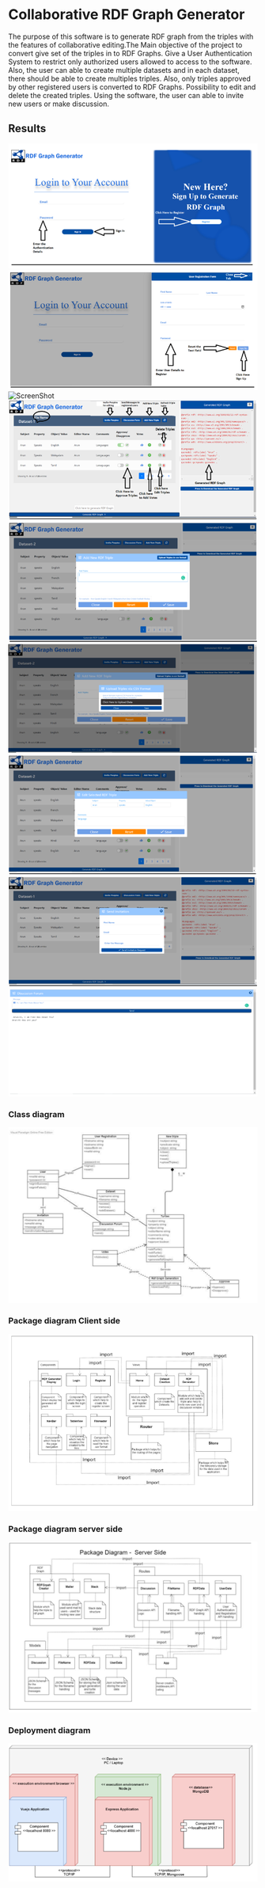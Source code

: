 # Collaborative RDF Graph Generator

The purpose of this software is to generate RDF graph from the triples with the features of
collaborative editing.The Main objective of the project to convert give set of the triples in to RDF Graphs. Give a User Authentication System to restrict only authorized users allowed to access to the software.
Also, the user can able to create multiple datasets and in each dataset, there should be able to
create multiples triples. Also, only triples approved by other registered users is converted to
RDF Graphs. Possibility to edit and delete the created triples. Using the software, the user can
able to invite new users or make discussion.

## Results 

![ScreenShot](images/ui1.PNG)
![ScreenShot](images/ui2.PNG)
![ScreenShot](images/ui3.PNG.PNG)
![ScreenShot](images/ui5.PNG)
![ScreenShot](images/ui6.PNG)
![ScreenShot](images/ui7.PNG)
![ScreenShot](images/ui8.PNG)
![ScreenShot](images/ui9.PNG)
![ScreenShot](images/ui10.PNG)


### Class diagram
![ScreenShot](images/classdirgram.PNG)

### Package diagram Client side 

![ScreenShot](images/packageDiagramCLient.PNG)


### Package diagram server side 

![ScreenShot](images/packagediagramserverside.PNG)


### Deployment diagram

![ScreenShot](images/deploymentdiragram.PNG)



